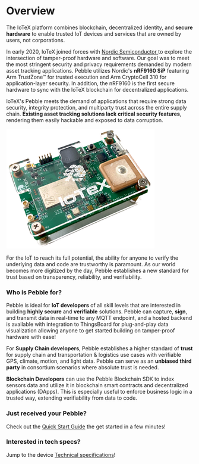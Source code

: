 # Overview

The IoTeX platform combines blockchain, decentralized identity, and **secure hardware** to enable trusted IoT devices and services that are owned by users, not corporations.

In early 2020, IoTeX joined forces with [Nordic Semiconductor ](https://www.nordicsemi.com)to explore the intersection of tamper-proof hardware and software. Our goal was to meet the most stringent security and privacy requirements demanded by modern asset tracking applications. Pebble utilizes Nordic's **nRF9160 SiP** featuring Arm TrustZone™ for trusted execution and Arm CryptoCell 310 for application-layer security. In addition, the nRF9160 is the first secure hardware to sync with the IoTeX blockchain for decentralized applications.

IoTeX's Pebble meets the demand of applications that require strong data security, integrity protection, and multiparty trust across the entire supply chain. **Existing asset tracking solutions lack critical security features**, rendering them easily hackable and exposed to data corruption.

![](<../../.gitbook/assets/image (32).png>)

For the IoT to reach its full potential, the ability for anyone to verify the underlying data and code are trustworthy is paramount. As our world becomes more digitized by the day, Pebble establishes a new standard for trust based on transparency, reliability, and verifiability.

### Who is Pebble for? <a href="#who-is-pebble-for" id="who-is-pebble-for"></a>

Pebble is ideal for **IoT developers** of all skill levels that are interested in building **highly secure** and **verifiable** solutions. Pebble can capture, **sign**, and transmit data in real-time to any MQTT endpoint, and a hosted backend is available with integration to ThingsBoard for plug-and-play data visualization allowing anyone to get started building on tamper-proof hardware with ease!

For **Supply Chain developers**, Pebble establishes a higher standard of **trust** for supply chain and transportation & logistics use cases with verifiable GPS, climate, motion, and light data. Pebble can serve as an **unbiased third party** in consortium scenarios where absolute trust is needed.

**Blockchain Developers** can use the Pebble Blockchain SDK to index sensors data and utilize it in blockchain smart contracts and decentralized applications (DApps). This is especially useful to enforce business logic in a trusted way, extending verifiability from data to code.

### Just received your Pebble? <a href="#just-received-your-pebble" id="just-received-your-pebble"></a>

Check out the [Quick Start Guide](quick-start.md) the get started in a few minutes!

### Interested in tech specs? <a href="#interested-in-tech-specs" id="interested-in-tech-specs"></a>

Jump to the device [Technical specifications](firmware-development/technical-specification.md)!
